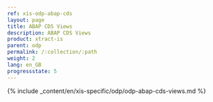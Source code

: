 ```yaml
---
ref: xis-odp-abap-cds
layout: page
title: ABAP CDS Views
description: ABAP CDS Views
product: xtract-is
parent: odp
permalink: /:collection/:path
weight: 2
lang: en_GB
progressstate: 5
---
```

{% include _content/en/xis-specific/odp/odp-abap-cds-views.md %}
